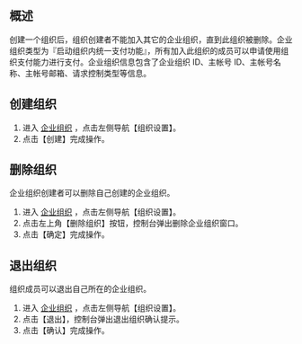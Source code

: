 ## 概述

创建一个组织后，组织创建者不能加入其它的企业组织，直到此组织被删除。企业组织类型为『启动组织内统一支付功能』，所有加入此组织的成员可以申请使用组织支付能力进行支付。企业组织信息包含了企业组织 ID、主帐号 ID、主帐号名称、主帐号邮箱、请求控制类型等信息。

## 创建组织

1. 进入 [企业组织](https://console.cloud.tencent.com/organization) ，点击左侧导航【组织设置】。
2. 点击【创建】完成操作。


## 删除组织

企业组织创建者可以删除自己创建的企业组织。

1. 进入 [企业组织](https://console.cloud.tencent.com/organization) ，点击左侧导航【组织设置】。
2. 点击左上角【删除组织】按钮，控制台弹出删除企业组织窗口。
3. 点击【确定】完成操作。


## 退出组织

组织成员可以退出自己所在的企业组织。

1. 进入 [企业组织](https://console.cloud.tencent.com/organization) ，点击左侧导航【组织设置】。
2. 点击【退出】，控制台弹出退出组织确认提示。
3. 点击【确认】完成操作。

